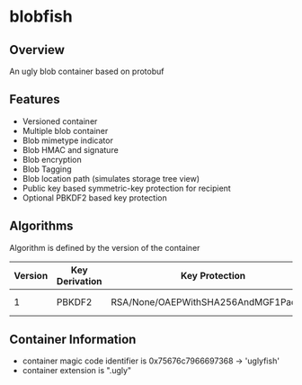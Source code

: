 # blobfish

## Overview
An ugly blob container based on protobuf

## Features
- Versioned container
- Multiple blob container
- Blob mimetype indicator
- Blob HMAC and signature
- Blob encryption
- Blob Tagging
- Blob location path (simulates storage tree view)
- Public key based symmetric-key protection for recipient
- Optional PBKDF2 based key protection

## Algorithms
Algorithm is defined by the version of the container

| Version | Key Derivation | Key Protection                        | Encryption               | Signing         | HMAC       | Hash   | 
|---------|----------------|---------------------------------------|--------------------------|-----------------|------------|--------|
| 1       | PBKDF2         | RSA/None/OAEPWithSHA256AndMGF1Padding | AES-128/CBC/PKCS5Padding | SHA256withECDSA | HmacSHA256 | SHA256 |

## Container Information
- container magic code identifier is 0x75676c7966697368 -> 'uglyfish'
- container extension is ".ugly" 